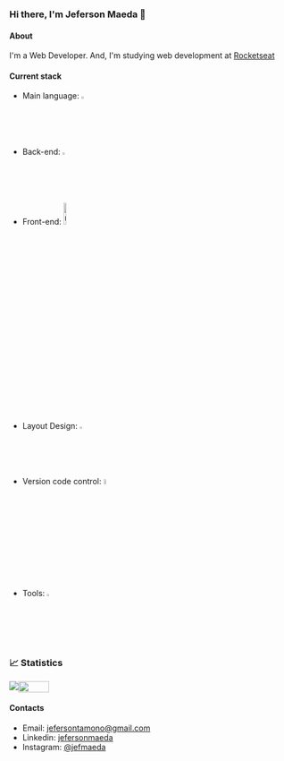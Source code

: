 ### Hi there, I'm Jeferson Maeda 👋

#### About
I'm a Web Developer. And, I'm studying web development at [Rocketseat](https://rocketseat.com.br)

#### Current stack
- Main language: <img width="2.3%" src="https://skillicons.dev/icons?i=js&theme=light" alt="JavaScript" />
- Back-end: <img width="2.3%" src="https://skillicons.dev/icons?i=nodejs&theme=light" alt="Nodejs" />
- Front-end: <img width="10%" src="https://skillicons.dev/icons?i=react,html,css,js&theme=light" alt="react,html,css,js" />
- Layout Design: <img width="2.3%" src="https://skillicons.dev/icons?i=figma&theme=light" alt="figma" />
- Version code control: <img width="5%" src="https://skillicons.dev/icons?i=git,github&theme=light" alt="git,github" />
- Tools: <img width="2.3%" src="https://skillicons.dev/icons?i=vscode&theme=light" alt="vscode" />

### 📈 Statistics
  <div style="display: flex;">
    <img src="https://github-readme-stats.vercel.app/api/top-langs/?username=jefmaeda&layout=compact&langs_count=8&theme=tokyonight" />
    <img width="33%" src="https://github-readme-stats.vercel.app/api?username=jefmaeda&show_icons=true&theme=radical" />
  </div>


#### Contacts
- Email: jefersontamono@gmail.com
- Linkedin: [jefersonmaeda](https://www.linkedin.com/in/jefersonmaeda/)
- Instagram: [@jefmaeda](https://www.instagram.com/jefmaeda/)
